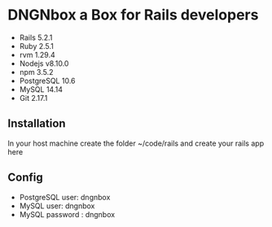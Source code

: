 # DNGNbox a Box for Rails developers

- Rails 5.2.1
- Ruby 2.5.1
- rvm 1.29.4
- Nodejs v8.10.0
- npm 3.5.2
- PostgreSQL 10.6
- MySQL 14.14
- Git 2.17.1

## Installation
In your host machine create the folder ~/code/rails and create your rails app here

## Config
- PostgreSQL user: dngnbox
- MySQL user: dngnbox
- MySQL password : dngnbox

